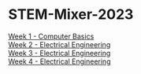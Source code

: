 # STEM-Mixer-2023
[Week 1 - Computer Basics](https://github.com/helloMaydm/STEM-Mixer-2023/blob/main/Week%201)<br />
[Week 2 - Electrical Engineering](https://github.com/helloMaydm/STEM-Mixer-2023/blob/main/Week%202)<br />
[Week 3 - Electrical Engineering](https://github.com/helloMaydm/STEM-Mixer-2023/blob/main/Week%203)<br />
[Week 4 - Electrical Engineering](https://github.com/helloMaydm/STEM-Mixer-2023/blob/main/Week%204)<br />
